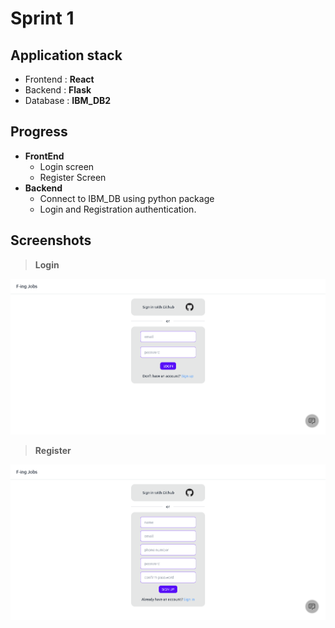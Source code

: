 # Sprint 1

## Application stack

- Frontend : **React**
- Backend : **Flask**
- Database : **IBM_DB2**

## Progress

- **FrontEnd**
  - Login screen
  - Register Screen
- **Backend**
  - Connect to IBM_DB using python package
  - Login and Registration authentication.

## Screenshots

> **Login**

![Alt text](/Project%20Development%20Phase/Sprint1/screenshots/Login.png)

> **Register**

![Alt text](/Project%20Development%20Phase/Sprint1/screenshots/Register.png)
